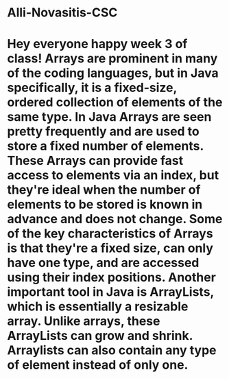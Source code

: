 # Alli-Novasitis-CSC

# Hey everyone happy week 3 of class! Arrays are prominent in many of the coding languages, but in Java specifically, it is a fixed-size, ordered collection of elements of the same type. In Java Arrays are seen pretty frequently and are used to store a fixed number of elements. These Arrays can provide fast access to elements via an index, but they're ideal when the number of elements to be stored is known in advance and does not change. Some of the key characteristics of Arrays is that they're a fixed size, can only have one type, and are accessed using their index positions. Another important tool in Java is ArrayLists, which is essentially a resizable array. Unlike arrays, these ArrayLists can grow and shrink. Arraylists can also contain any type of element instead of only one.
